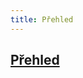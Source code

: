 ```yaml
---
title: Přehled
---
```


## [Přehled](testing-your-campaign.md#jak-můžu-otestovat-moji-kampaň-předtim-než-ji-odešlu-a-proč-bych-to-měl-a-udělat)
